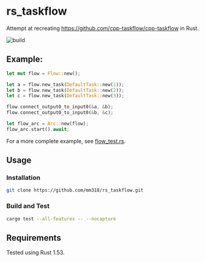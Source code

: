 # rs_taskflow
Attempt at recreating https://github.com/cpp-taskflow/cpp-taskflow in Rust. 

![build](https://github.com/mm318/rs_taskflow/actions/workflows/build.yml/badge.svg)


## Example:
```rust
let mut flow = Flow::new();

let a = flow.new_task(DefaultTask::new(1));
let b = flow.new_task(DefaultTask::new(2));
let c = flow.new_task(DefaultTask::new(3));

flow.connect_output0_to_input0(&a, &b);
flow.connect_output0_to_input0(&b, &c);

let flow_arc = Arc::new(flow);
flow_arc.start().await;
```

For a more complete example, see [flow_test.rs](rs_taskflow/tests/flow_test.rs).


## Usage

### Installation
```bash
git clone https://github.com/mm318/rs_taskflow.git
```

### Build and Test
```bash
cargo test --all-features -- --nocapture
```


## Requirements

Tested using Rust 1.53.
